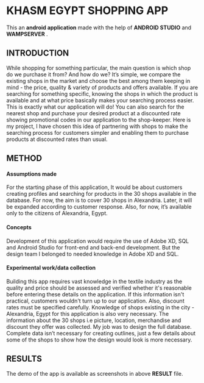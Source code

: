 # KHASM EGYPT SHOPPING APP
This an **android application** made with the help of **ANDROID STUDIO** and **WAMPSERVER** .

## INTRODUCTION

While shopping for something particular, the main question is which shop do we purchase it from? And how do we? It’s simple, we compare the existing shops in the market and choose the best among them keeping in mind - the price, quality & variety of products and offers available. If you are searching for something specific, knowing the shops in which the product is available and at what price basically makes your searching process easier. This is exactly what our application will do! You can also search for the nearest shop and purchase your desired product at a discounted rate showing promotional codes in our application to the shop-keeper. Here is my project, I have chosen this idea of partnering with shops to make the searching process for customers simpler and enabling them to purchase products at discounted rates than usual.  

## METHOD

#### Assumptions made

For the starting phase of this application, It would be about customers creating profiles and searching for products in the 30 shops available in the database. For now, the aim is to cover 30 shops in Alexandria. Later, it will be expanded according to customer response. Also, for now, it’s available only to the citizens of Alexandria, Egypt. 

#### Concepts

Development of this application would require the use of Adobe XD, SQL and Android Studio for front-end and back-end development. But the design team I belonged to needed knowledge in Adobe XD and SQL. 

 

#### Experimental work/data collection 

Building this app requires vast knowledge in the textile industry as the quality and price should be assessed and verified whether it's reasonable before entering these details on the application. If this information isn't practical, customers wouldn't turn up to our application. Also, discount rates must be specified carefully. Knowledge of shops existing in the city - Alexandria, Egypt for this application is also very necessary. The information about the 30 shops i.e picture, location, merchandise and discount they offer was collected. My job was to design the full database. Complete data isn’t necessary for creating outlines, just a few details about some of the shops to show how the design would look is more necessary. 



## RESULTS
 The demo of the app is available as screenshots in above **RESULT** file.

